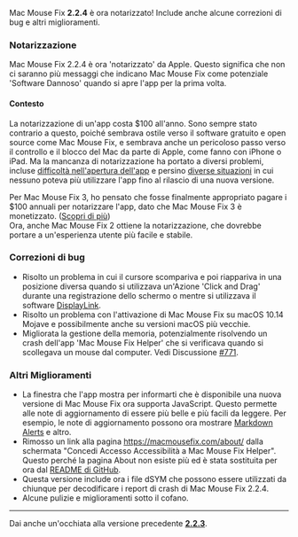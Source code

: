 Mac Mouse Fix **2.2.4** è ora notarizzato! Include anche alcune correzioni di bug e altri miglioramenti.

### **Notarizzazione**

Mac Mouse Fix 2.2.4 è ora 'notarizzato' da Apple. Questo significa che non ci saranno più messaggi che indicano Mac Mouse Fix come potenziale 'Software Dannoso' quando si apre l'app per la prima volta.

#### Contesto

La notarizzazione di un'app costa $100 all'anno. Sono sempre stato contrario a questo, poiché sembrava ostile verso il software gratuito e open source come Mac Mouse Fix, e sembrava anche un pericoloso passo verso il controllo e il blocco del Mac da parte di Apple, come fanno con iPhone o iPad. Ma la mancanza di notarizzazione ha portato a diversi problemi, incluse [difficoltà nell'apertura dell'app](https://github.com/noah-nuebling/mac-mouse-fix/discussions/114) e persino [diverse situazioni](https://github.com/noah-nuebling/mac-mouse-fix/issues/95) in cui nessuno poteva più utilizzare l'app fino al rilascio di una nuova versione.

Per Mac Mouse Fix 3, ho pensato che fosse finalmente appropriato pagare i $100 annuali per notarizzare l'app, dato che Mac Mouse Fix 3 è monetizzato. ([Scopri di più](https://github.com/noah-nuebling/mac-mouse-fix/releases/tag/3.0.0)) \
Ora, anche Mac Mouse Fix 2 ottiene la notarizzazione, che dovrebbe portare a un'esperienza utente più facile e stabile.

### **Correzioni di bug**

- Risolto un problema in cui il cursore scompariva e poi riappariva in una posizione diversa quando si utilizzava un'Azione 'Click and Drag' durante una registrazione dello schermo o mentre si utilizzava il software [DisplayLink](https://www.synaptics.com/products/displaylink-graphics).
- Risolto un problema con l'attivazione di Mac Mouse Fix su macOS 10.14 Mojave e possibilmente anche su versioni macOS più vecchie.
- Migliorata la gestione della memoria, potenzialmente risolvendo un crash dell'app 'Mac Mouse Fix Helper' che si verificava quando si scollegava un mouse dal computer. Vedi Discussione [#771](https://github.com/noah-nuebling/mac-mouse-fix/discussions/771).

### **Altri Miglioramenti**

- La finestra che l'app mostra per informarti che è disponibile una nuova versione di Mac Mouse Fix ora supporta JavaScript. Questo permette alle note di aggiornamento di essere più belle e più facili da leggere. Per esempio, le note di aggiornamento possono ora mostrare [Markdown Alerts](https://github.com/orgs/community/discussions/16925) e altro.
- Rimosso un link alla pagina https://macmousefix.com/about/ dalla schermata "Concedi Accesso Accessibilità a Mac Mouse Fix Helper". Questo perché la pagina About non esiste più ed è stata sostituita per ora dal [README di GitHub](https://github.com/noah-nuebling/mac-mouse-fix).
- Questa versione include ora i file dSYM che possono essere utilizzati da chiunque per decodificare i report di crash di Mac Mouse Fix 2.2.4.
- Alcune pulizie e miglioramenti sotto il cofano.

---

Dai anche un'occhiata alla versione precedente [**2.2.3**](https://github.com/noah-nuebling/mac-mouse-fix/releases/tag/2.2.3).